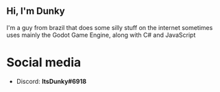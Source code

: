 ## Hi, I'm Dunky
I'm a guy from brazil that does some silly stuff on the internet sometimes
uses mainly the Godot Game Engine, along with C# and JavaScript

# Social media
- Discord: **ItsDunky#6918**
